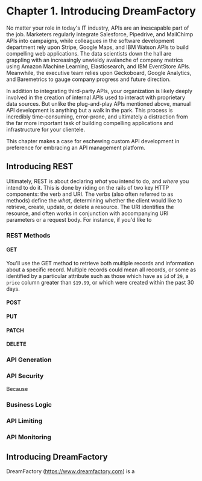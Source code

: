 # Chapter 1. Introducing DreamFactory

No matter your role in today's IT industry, APIs are an inescapable part of the job. Marketers regularly integrate Salesforce, Pipedrive, and MailChimp APIs into campaigns, while colleagues in the software development department rely upon Stripe, Google Maps, and IBM Watson APIs to build compelling web applications. The data scientists down the hall are grappling with an increasingly unwieldy avalanche of company metrics using Amazon Machine Learning, Elasticsearch, and IBM EventStore APIs. Meanwhile, the executive team relies upon Geckoboard, Google Analytics, and Baremetrics to gauge company progress and future direction. 

In addition to integrating third-party APIs, your organization is likely deeply involved in the creation of internal APIs used to interact with proprietary data sources. But unlike the plug-and-play APIs mentioned above, manual API development is anything but a walk in the park. This process is incredibly time-consuming, error-prone, and ultimately a distraction from the far more important task of building compelling applications and infrastructure for your clientele.

This chapter makes a case for eschewing custom API development in preference for embracing an API management platform. 

## Introducing REST

Ultimately, REST is about declaring *what* you intend to do, and *where* you intend to do it. This is done by riding on the rails of two key HTTP components: the verb and URI. The verbs (also often referred to as methods) define the *what*, determining whether the client would like to retrieve, create, update, or delete a resource. The URI identifies the resource, and often works in conjunction with accompanying URI parameters or a request body. For instance, if you'd like to 

### REST Methods


#### GET

You'll use the GET method to retrieve both multiple records and information about a specific record. Multiple records could mean all records, or some as identified by a particular attribute such as those which have as `id` of `29`, a `price` column greater than `$19.99`, or which were created within the past 30 days.

#### POST

#### PUT

#### PATCH

#### DELETE



### API Generation




### API Security

Because 

### Business Logic


### API Limiting


### API Monitoring


## Introducing DreamFactory

DreamFactory (https://www.dreamfactory.com) is a 

